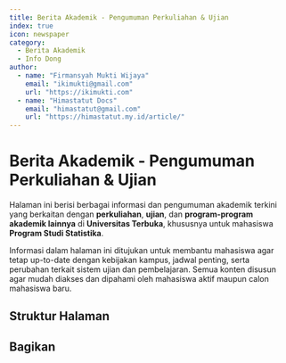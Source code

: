 ```yaml
--- 
title: Berita Akademik - Pengumuman Perkuliahan & Ujian
index: true
icon: newspaper
category:
  - Berita Akademik
  - Info Dong
author:
  - name: "Firmansyah Mukti Wijaya"
    email: "ikimukti@gmail.com"
    url: "https://ikimukti.com"
  - name: "Himastatut Docs"
    email: "himastatut@gmail.com"
    url: "https://himastatut.my.id/article/"
--- 
```


# Berita Akademik - Pengumuman Perkuliahan & Ujian

Halaman ini berisi berbagai informasi dan pengumuman akademik terkini yang berkaitan dengan **perkuliahan**, **ujian**, dan **program-program akademik lainnya** di **Universitas Terbuka**, khususnya untuk mahasiswa **Program Studi Statistika**.

Informasi dalam halaman ini ditujukan untuk membantu mahasiswa agar tetap up-to-date dengan kebijakan kampus, jadwal penting, serta perubahan terkait sistem ujian dan pembelajaran. Semua konten disusun agar mudah diakses dan dipahami oleh mahasiswa aktif maupun calon mahasiswa baru.

## Struktur Halaman

<Catalog />


## Bagikan
<Share colorful />
<GitContributors />
<GitChangelog />
